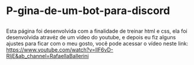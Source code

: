 # P-gina-de-um-bot-para-discord

##

Esta página foi desenvolvida com a finalidade de treinar html e css, ela foi desenvolvida atravéz de um vídeo do youtube, e depois eu fiz alguns ajustes para ficar com o meu gosto,
você pode acessar o vídeo neste link: https://www.youtube.com/watch?v=llF6vD-RljE&ab_channel=RafaellaBallerini
